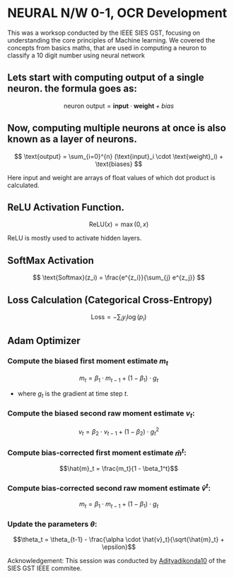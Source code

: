 # NEURAL N/W 0-1, OCR Development

This was a worksop conducted by the IEEE SIES GST, focusing on understanding the core principles of Machine learning. We covered the concepts from basics maths, that are used in computing a neuron to classify a 10 digit number using neural network

## Lets start with computing output of a single neuron. the formula goes as:

$$ \text{neuron output} = \mathbf{input} \cdot \mathbf{weight} + bias $$

## Now,  computing multiple neurons at once is also known as a layer of neurons.

$$ \text{output} = \sum_{i=0}^{n} (\text{input}_i \cdot \text{weight}_i) + \text{biases} $$

Here input and weight are arrays of float values of which dot product is calculated.

## ReLU Activation Function.
$$ \text{ReLU}(x) = \max(0, x) $$

ReLU is mostly used to activate hidden layers.

## SoftMax Activation

$$ \text{Softmax}(z_i) = \frac{e^{z_i}}{\sum_{j} e^{z_j}} $$

## Loss Calculation (Categorical Cross-Entropy)

$$ \text{Loss} = -\sum_{i} y_i \log(p_i) $$

## Adam Optimizer

### Compute the biased first moment estimate $m_t$
$$
m_t = \beta_1 \cdot m_{t-1} + (1 - \beta_1) \cdot g_t
$$

- where $g_t$ is the gradient at time step $t$.

### Compute the biased second raw moment estimate $v_t$:

$$
v_t = \beta_2 \cdot v_{t-1} + (1 - \beta_2) \cdot g_t^2
$$
### Compute bias-corrected first moment estimate $\hat{m}^t$:

$$\hat{m}_t = \frac{m_t}{1 - \beta_1^t}$$

### Compute bias-corrected second raw moment estimate $\hat{v}^t$:
$$m_t = \beta_1 \cdot m_{t-1} + (1 - \beta_1) \cdot g_t $$

### Update the parameters $θ$:
$$\theta_t = \theta_{t-1} - \frac{\alpha \cdot \hat{v}_t}{\sqrt{\hat{m}_t} + \epsilon}$$


Acknowledgement: This session was conducted by [Adityadikonda10](https://github.com/Adityadikonda10) of the SIES GST IEEE commitee.
